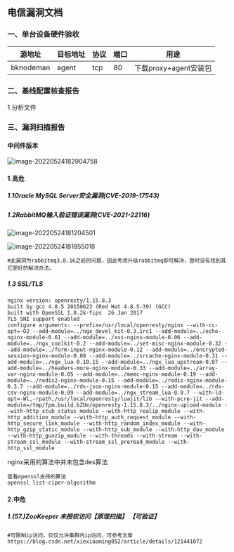 ## 电信漏洞文档

### 一、单台设备硬件验收

| 源地址    | 目标地址 | 协议 | 端口 | 用途                  |
| --------- | -------- | ---- | ---- | --------------------- |
| bknodeman | agent    | tcp  | 80   | 下载proxy+agent安装包 |

### 二、基线配置核查报告

1.分析文件

### 三、漏洞扫描报告

#### 中间件版本

![image-20220524182904758](http://xwyhhhh1.test.upcdn.net/image-20220524182904758.png)

#### 1.高危

##### 1.1Oracle MySQL Server安全漏洞(CVE-2019-17543)

##### 1.2RabbitMQ输入验证错误漏洞(CVE-2021-22116)

![image-20220524181204501](http://xwyhhhh1.test.upcdn.net/image-20220524181204501.png)

![image-20220524181855018](http://xwyhhhh1.test.upcdn.net/image-20220524181855018.png)

```shell
#此漏洞为rabbitmq3.8.16之前的问题，因此考虑升级rabbitmq即可解决，暂时没有找到其它更好的解决办法。
```

##### 1.3 SSL/TLS

```shell
nginx version: openresty/1.15.8.3
built by gcc 4.8.5 20150623 (Red Hat 4.8.5-39) (GCC) 
built with OpenSSL 1.0.2k-fips  26 Jan 2017
TLS SNI support enabled
configure arguments: --prefix=/usr/local/openresty/nginx --with-cc-opt=-O2 --add-module=../ngx_devel_kit-0.3.1rc1 --add-module=../echo-nginx-module-0.61 --add-module=../xss-nginx-module-0.06 --add-module=../ngx_coolkit-0.2 --add-module=../set-misc-nginx-module-0.32 --add-module=../form-input-nginx-module-0.12 --add-module=../encrypted-session-nginx-module-0.08 --add-module=../srcache-nginx-module-0.31 --add-module=../ngx_lua-0.10.15 --add-module=../ngx_lua_upstream-0.07 --add-module=../headers-more-nginx-module-0.33 --add-module=../array-var-nginx-module-0.05 --add-module=../memc-nginx-module-0.19 --add-module=../redis2-nginx-module-0.15 --add-module=../redis-nginx-module-0.3.7 --add-module=../rds-json-nginx-module-0.15 --add-module=../rds-csv-nginx-module-0.09 --add-module=../ngx_stream_lua-0.0.7 --with-ld-opt=-Wl,-rpath,/usr/local/openresty/luajit/lib --with-pcre-jit --add-module=/tmp/fpm.build.bZUe/openresty-1.15.8.3/../nginx-upload-module --with-http_stub_status_module --with-http_realip_module --with-http_addition_module --with-http_auth_request_module --with-http_secure_link_module --with-http_random_index_module --with-http_gzip_static_module --with-http_sub_module --with-http_dav_module --with-http_gunzip_module --with-threads --with-stream --with-stream_ssl_module --with-stream_ssl_preread_module --with-http_ssl_module
```

nginx采用的算法中并未包含des算法

```shell
查看openssl支持的算法
openssl list-ciper-algorithm
```

#### 2.中危

##### 1.(57.)ZooKeeper 未授权访问【原理扫描】 【可验证】

```shell
#可限制ip访问，仅仅允许集群内ip访问，可参考文章https://blog.csdn.net/xiexiaoming052/article/details/121441072
```

